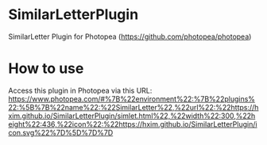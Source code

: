 # SimilarLetterPlugin
SimilarLetter Plugin for Photopea (https://github.com/photopea/photopea)
# How to use
Access this plugin in Photopea via this URL:
https://www.photopea.com/#%7B%22environment%22:%7B%22plugins%22:%5B%7B%22name%22:%22SimilarLetter%22,%22url%22:%22https://hxim.github.io/SimilarLetterPlugin/simlet.html%22,%22width%22:300,%22height%22:436,%22icon%22:%22https://hxim.github.io/SimilarLetterPlugin/icon.svg%22%7D%5D%7D%7D
